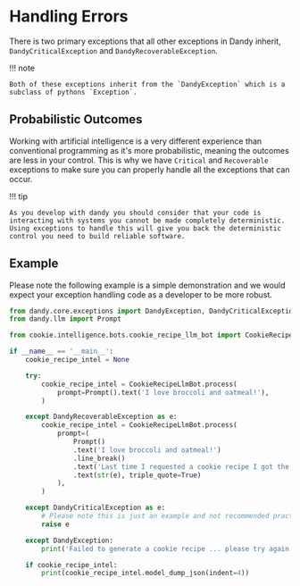 # Handling Errors

There is two primary exceptions that all other exceptions in Dandy inherit, `DandyCriticalException` and `DandyRecoverableException`.

!!! note

    Both of these exceptions inherit from the `DandyException` which is a subclass of pythons `Exception`.

## Probabilistic Outcomes

Working with artificial intelligence is a very different experience than conventional programming as it's more probabilistic, meaning the outcomes are less in your control.
This is why we have `Critical` and `Recoverable` exceptions to make sure you can properly handle all the exceptions that can occur.

!!! tip

    As you develop with dandy you should consider that your code is interacting with systems you cannot be made completely deterministic.
    Using exceptions to handle this will give you back the deterministic control you need to build reliable software.

## Example

Please note the following example is a simple demonstration and we would expect your exception handling code as a developer to be more robust.

```py title="main.py"
from dandy.core.exceptions import DandyException, DandyCriticalException, DandyRecoverableException
from dandy.llm import Prompt

from cookie.intelligence.bots.cookie_recipe_llm_bot import CookieRecipeLlmBot

if __name__ == '__main__':
    cookie_recipe_intel = None

    try:
        cookie_recipe_intel = CookieRecipeLlmBot.process(
            prompt=Prompt().text('I love broccoli and oatmeal!'),
        )

    except DandyRecoverableException as e:
        cookie_recipe_intel = CookieRecipeLlmBot.process(
            prompt=(
                Prompt()
                .text('I love broccoli and oatmeal!')
                .line_break()
                .text('Last time I requested a cookie recipe I got the following error:')
                .text(str(e), triple_quote=True)
            ),
        )

    except DandyCriticalException as e:
        # Please note this is just an example and not recommended practice
        raise e 

    except DandyException:
        print('Failed to generate a cookie recipe ... please try again')

    if cookie_recipe_intel:
        print(cookie_recipe_intel.model_dump_json(indent=4))
```